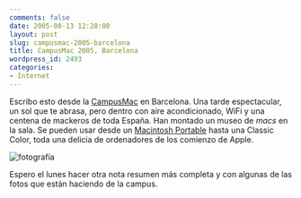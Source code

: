 ```yaml
---
comments: false
date: 2005-08-13 12:28:00
layout: post
slug: campusmac-2005-barcelona
title: CampusMac 2005, Barcelona
wordpress_id: 2493
categories:
- Internet
---
```


Escribo esto desde la [CampusMac](http://www.campusmac.org) en Barcelona. Una tarde espectacular, un sol que te abrasa, pero dentro con aire acondicionado, WiFi y una centena de mackeros de toda España. Han montado un museo de _macs_ en la sala. Se pueden usar desde un [Macintosh Portable](http://www.lowendmac.com/pb/portable.shtml) hasta una Classic Color, toda una delicia de ordenadores de los comienzo de Apple.





![fotografía](http://www.minid.net/images/34.png)





Espero el lunes hacer otra nota resumen más completa y con algunas de las fotos que están haciendo de la campus.
